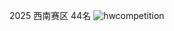 2025 西南赛区 44名
![hwcompetition](https://github.com/user-attachments/assets/6e2d643b-2a09-4d72-aae3-28c44b26760e)
